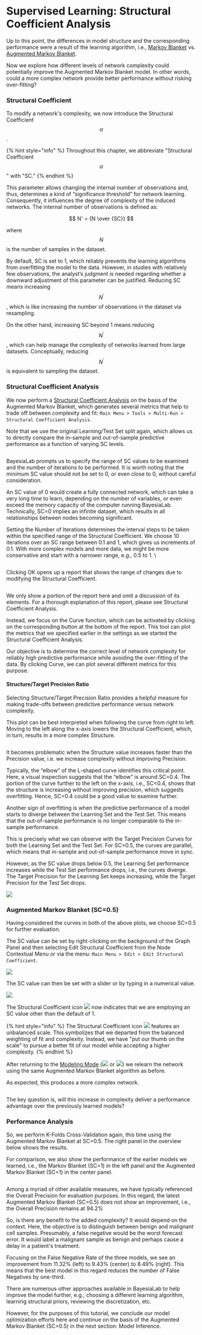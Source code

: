 # Supervised Learning: Structural Coefficient Analysis

Up to this point, the differences in model structure and the corresponding performance were a result of the learning algorithm, i.e., [Markov Blanket](supervised-learning-markov-blanket.md) vs. [Augmented Markov Blanket](supervised-learning-augmented-markov-blanket.md).

Now we explore how different levels of network complexity could potentially improve the Augmented Markov Blanket model. In other words, could a more complex network provide better performance without risking over-fitting?&#x20;

### Structural Coefficient&#x20;

To modify a network's complexity, we now introduce the Structural Coefficient $$\alpha$$.&#x20;

{% hint style="info" %}
Throughout this chapter, we abbreviate "Structural Coefficient $$\alpha$$" with "SC."
{% endhint %}

This parameter allows changing the internal number of observations and, thus, determines a kind of “significance threshold” for network learning. Consequently, it influences the degree of complexity of the induced networks. The internal number of observations is defined as:

$$
N' = {N \over {SC}}
$$

where $$N$$ is the number of samples in the dataset.

By default, SC is set to 1, which reliably prevents the learning algorithms from overfitting the model to the data. However, in studies with relatively few observations, the analyst’s judgment is needed regarding whether a downward adjustment of this parameter can be justified. Reducing SC means increasing $$N^′$$, which is like increasing the number of observations in the dataset via resampling.

On the other hand, increasing SC beyond 1 means reducing$$N^′$$, which can help manage the complexity of networks learned from large datasets. Conceptually, reducing$$N^′$$ is equivalent to sampling the dataset.

### Structural Coefficient Analysis&#x20;

We now perform a [Structural Coefficient Analysis](https://bayesia.clickhelp.co/articles/bayesialab-knowledge-hub/tools-resampling-structural-coefficient-analysis) on the basis of the Augmented Markov Blanket, which generates several metrics that help to trade off between complexity and fit: `Main Menu > Tools > Multi-Run > Structural Coefficient Analysis`.

Note that we use the original Learning/Test Set split again, which allows us to directly compare the in-sample and out-of-sample predictive performance as a function of varying SC levels.

<figure><img src="https://bayesia.clickhelp.co/resources/Storage/bayesialab-knowledge-hub/E-Book/6-Supervised-Learning/StructuralCoefficientAnalysis.png" alt=""><figcaption></figcaption></figure>

BayesiaLab prompts us to specify the range of SC values to be examined and the number of iterations to be performed. It is worth noting that the minimum SC value should not be set to 0, or even close to 0, without careful consideration.

An SC value of 0 would create a fully connected network, which can take a very long time to learn, depending on the number of variables, or even exceed the memory capacity of the computer running BayesiaLab. Technically, SC=0 implies an infinite dataset, which results in all relationships between nodes becoming significant.

Setting the Number of Iterations determines the interval steps to be taken within the specified range of the Structural Coefficient. We choose 10 iterations over an SC range between 0.1 and 1, which gives us increments of 0.1. With more complex models and more data, we might be more conservative and start with a narrower range, e.g., 0.5 to 1. \


<figure><img src="https://bayesia.clickhelp.co/resources/Storage/bayesialab-knowledge-hub/E-Book/6-Supervised-Learning/StructuralCoefficientAnalysisSettings.png" alt=""><figcaption></figcaption></figure>

Clicking OK opens up a report that shows the range of changes due to modifying the Structural Coefficient.

<figure><img src="https://bayesia.clickhelp.co/resources/Storage/bayesialab-knowledge-hub/E-Book/6-Supervised-Learning/StructuralCoefficientAnalysisReport.png" alt=""><figcaption></figcaption></figure>

We only show a portion of the report here and omit a discussion of its elements. For a thorough explanation of this report, please see Structural Coefficient Analysis.

Instead, we focus on the Curve function, which can be activated by clicking on the corresponding button at the bottom of the report. This tool can plot the metrics that we specified earlier in the settings as we started the Structural Coefficient Analysis.

Our objective is to determine the correct level of network complexity for reliably high predictive performance while avoiding the over-fitting of the data. By clicking Curve, we can plot several different metrics for this purpose.

#### Structure/Target Precision Ratio&#x20;

Selecting Structure/Target Precision Ratio provides a helpful measure for making trade-offs between predictive performance versus network complexity.

This plot can be best interpreted when following the curve from right to left. Moving to the left along the x-axis lowers the Structural Coefficient, which, in turn, results in a more complex Structure.

<figure><img src="https://bayesia.clickhelp.co/resources/Storage/bayesialab-knowledge-hub/E-Book/6-Supervised-Learning/CurveStructureTargetPrecisionRatio.png" alt=""><figcaption></figcaption></figure>

It becomes problematic when the Structure value increases faster than the Precision value, i.e. we increase complexity without improving Precision.

Typically, the “elbow” of the L-shaped curve identifies this critical point. Here, a visual inspection suggests that the “elbow” is around SC=0.4. The portion of the curve further to the left on the x-axis, i.e., SC<0.4, shows that the structure is increasing without improving precision, which suggests overfitting. Hence, SC=0.4 could be a good value to examine further.

Another sign of overfitting is when the predictive performance of a model starts to diverge between the Learning Set and the Test Set. This means that the out-of-sample performance is no longer comparable to the in-sample performance.&#x20;

This is precisely what we can observe with the Target Precision Curves for both the Learning Set and the Test Set. For SC>0.5, the curves are parallel, which means that in-sample and out-of-sample performance move in sync.&#x20;

However, as the SC value drops below 0.5, the Learning Set performance increases while the Test Set performance drops, i.e., the curves diverge. The Target Precision for the Learning Set keeps increasing, while the Target Precision for the Test Set drops.

![](https://bayesia.clickhelp.co/resources/Storage/bayesialab-knowledge-hub/E-Book/6-Supervised-Learning/CurveTargetPrecision.png)

### Augmented Markov Blanket (SC=0.5)&#x20;

Having considered the curves in both of the above plots, we choose SC=0.5 for further evaluation.

The SC value can be set by right-clicking on the background of the Graph Panel and then selecting Edit Structural Coefficient from the Node Contextual Menu or via the menu: `Main Menu > Edit > Edit Structural Coefficient`.

![](https://bayesia.clickhelp.co/resources/Storage/bayesialab-knowledge-hub/E-Book/6-Supervised-Learning/EditStructuralCoefficient.png)

The SC value can then be set with a slider or by typing in a numerical value.

![](https://bayesia.clickhelp.co/resources/Storage/bayesialab-knowledge-hub/E-Book/6-Supervised-Learning/SetStructuralCoefficient.png)

The Structural Coefficient icon ![](https://res.cloudinary.com/dvr3obmlj/image/upload/v1686184079/BayesiaLab\_Icons/structural-coefficient\_ze7utq.svg) now indicates that we are employing an SC value other than the default of 1.

{% hint style="info" %}
The Structural Coefficient icon ![](https://res.cloudinary.com/dvr3obmlj/image/upload/v1686184079/BayesiaLab\_Icons/structural-coefficient\_ze7utq.svg) features an unbalanced scale. This symbolizes that we departed from the balanced weighting of fit and complexity. Instead, we have "put our thumb on the scale" to pursue a better fit of our model while accepting a higher complexity.
{% endhint %}

After returning to the [Modeling Mode](../../user-guide/main-menu/view/modeling-mode.md) (![](https://res.cloudinary.com/dvr3obmlj/image/upload/v1690829528/F4\_hiym4a.svg) or ![](https://res.cloudinary.com/dvr3obmlj/image/upload/v1686184233/BayesiaLab\_Icons/Modeling-Mode-Icon\_s6tz0u.svg)) we relearn the network using the same Augmented Markov Blanket algorithm as before.

As expected, this produces a more complex network.

<figure><img src="https://bayesia.clickhelp.co/resources/Storage/bayesialab-knowledge-hub/E-Book/6-Supervised-Learning/AugmentedMarkovBlanketSC05.png" alt=""><figcaption></figcaption></figure>

The key question is, will this increase in complexity deliver a performance advantage over the previously learned models?

### Performance Analysis&#x20;

So, we perform K-Folds Cross-Validation again, this time using the Augmented Markov Blanket at SC=0.5. The right panel in the overview below shows the results.

For comparison, we also show the performance of the earlier models we learned, i.e., the Markov Blanket (SC=1) in the left panel and the Augmented Markov Blanket (SC=1) in the center panel.

<figure><img src="https://res.cloudinary.com/dvr3obmlj/image/upload/v1690832380/CrossValidationComparison_ygdda9.svg" alt=""><figcaption></figcaption></figure>

Among a myriad of other available measures, we have typically referenced the Overall Precision for evaluation purposes. In this regard, the latest Augmented Markov Blanket (SC=0.5) does not show an improvement, i.e., the Overall Precision remains at 94.2%

So, is there any benefit to the added complexity? It would depend on the context. Here, the objective is to distinguish between benign and malignant cell samples. Presumably, a false negative would be the worst forecast error. It would label a malignant sample as benign and perhaps cause a delay in a patient's treatment.

Focusing on the False Negative Rate of the three models, we see an improvement from 11.32% (left) to 9.43% (center) to 8.49% (right). This means that the best model in this regard reduces the number of False Negatives by one-third.

There are numerous other approaches available in BayesiaLab to help improve the model further, e.g., choosing a different learning algorithm, learning structural priors, reviewing the discretization, etc.

However, for the purposes of this tutorial, we conclude our model optimization efforts here and continue on the basis of the Augmented Markov Blanket (SC=0.5) in the next section: Model Inference.
